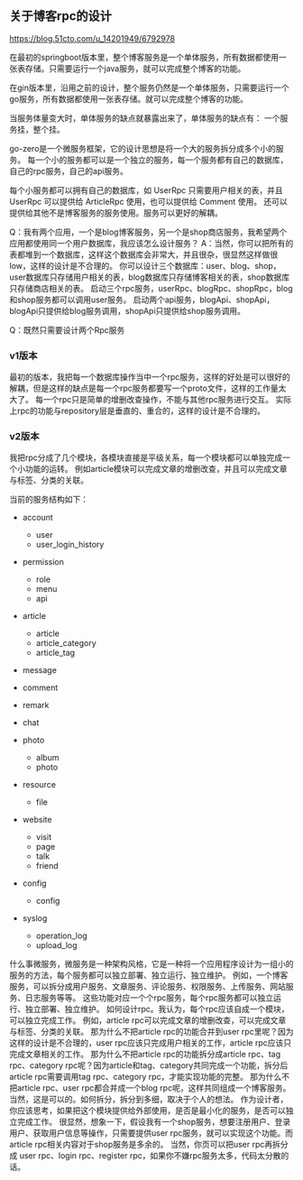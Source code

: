## 关于博客rpc的设计

https://blog.51cto.com/u_14201949/6792978

在最初的springboot版本里，整个博客服务是一个单体服务，所有数据都使用一张表存储。只需要运行一个java服务，就可以完成整个博客的功能。

在gin版本里，沿用之前的设计，整个服务仍然是一个单体服务，只需要运行一个go服务，所有数据都使用一张表存储。就可以完成整个博客的功能。

当服务体量变大时，单体服务的缺点就暴露出来了，单体服务的缺点有：
一个服务挂，整个挂。

go-zero是一个微服务框架，它的设计思想是将一个大的服务拆分成多个小的服务。
每一个小的服务都可以是一个独立的服务，每一个服务都有自己的数据库，自己的rpc服务，自己的api服务。

每个小服务都可以拥有自己的数据库，如 UserRpc 只需要用户相关的表，并且 UserRpc 可以提供给 ArticleRpc 使用，也可以提供给 Comment 使用。
还可以提供给其他不是博客服务的服务使用。服务可以更好的解耦。

Q：我有两个应用，一个是blog博客服务，另一个是shop商店服务，我希望两个应用都使用同一个用户数据库，我应该怎么设计服务？
A：当然，你可以把所有的表都堆到一个数据库，这样这个数据库会非常大，并且很杂，很显然这样做很low，这样的设计是不合理的。
你可以设计三个数据库：user、blog、shop，user数据库只存储用户相关的表，blog数据库只存储博客相关的表，shop数据库只存储商店相关的表。
启动三个rpc服务，userRpc、blogRpc、shopRpc，blog和shop服务都可以调用user服务。
启动两个api服务，blogApi、shopApi，blogApi只提供给blog服务调用，shopApi只提供给shop服务调用。

Q：既然只需要设计两个Rpc服务


### v1版本

最初的版本，我把每一个数据库操作当中一个rpc服务，这样的好处是可以很好的解耦，但是这样的缺点是每一个rpc服务都要写一个proto文件，这样的工作量太大了。
每一个rpc只是简单的增删改查操作，不能与其他rpc服务进行交互。
实际上rpc的功能与repository层是垂直的、重合的，这样的设计是不合理的。

### v2版本
我把rpc分成了几个模块，各模块直接是平级关系，每一个模块都可以单独完成一个小功能的运转。
例如article模块可以完成文章的增删改查，并且可以完成文章与标签、分类的关联。


当前的服务结构如下：

- account 
  - user
  - user_login_history

- permission
  - role
  - menu
  - api
  
- article
  - article
  - article_category
  - article_tag
  
- message 
 - comment
 - remark
 - chat

- photo
  - album
  - photo

- resource
  - file 

- website
  - visit
  - page
  - talk
  - friend
  
- config
  - config

- syslog
  - operation_log
  - upload_log

什么事微服务，微服务是一种架构风格，它是一种将一个应用程序设计为一组小的服务的方法，每个服务都可以独立部署、独立运行、独立维护。
例如，一个博客服务，可以拆分成用户服务、文章服务、评论服务、权限服务、上传服务、网站服务、日志服务等等。
这些功能对应一个个rpc服务，每个rpc服务都可以独立运行、独立部署、独立维护。
如何设计rpc。我认为，每个rpc应该自成一个模块，可以独立完成工作。
例如，article rpc可以完成文章的增删改查，可以完成文章与标签、分类的关联。
那为什么不把article rpc的功能合并到user rpc里呢？因为这样的设计是不合理的，user rpc应该只完成用户相关的工作，article rpc应该只完成文章相关的工作。
那为什么不把article rpc的功能拆分成article rpc、tag rpc、category rpc呢？因为article和tag、category共同完成一个功能，拆分后article rpc需要调用tag rpc、category rpc，才能实现功能的完整。
那为什么不把article rpc、user rpc都合并成一个blog rpc呢，这样共同组成一个博客服务。当然，这是可以的。如何拆分，拆分到多细，取决于个人的想法。
作为设计者，你应该思考，如果把这个模块提供给外部使用，是否是最小化的服务，是否可以独立完成工作。
很显然，想象一下，假设我有一个shop服务，想要注册用户、登录用户、获取用户信息等操作，只需要提供user rpc服务，就可以实现这个功能。而article rpc相关内容对于shop服务是多余的。
当然，你页可以把user rpc再拆分成 user rpc、login rpc、register rpc，如果你不嫌rpc服务太多，代码太分散的话。
